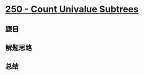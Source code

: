 # [250 - Count Univalue Subtrees](https://leetcode.com/problems/count-univalue-subtrees/)

## 题目


## 解题思路


## 总结


